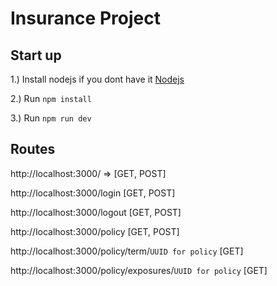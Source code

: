 # Insurance Project


## Start up 

1.) Install nodejs if you dont have it [Nodejs](https://nodejs.org/en/download)

2.) Run `npm install`

3.) Run `npm run dev`


## Routes
http://localhost:3000/ => [GET, POST]

http://localhost:3000/login  [GET, POST]

http://localhost:3000/logout [GET, POST]

http://localhost:3000/policy [GET, POST]

http://localhost:3000/policy/term/`UUID for policy` [GET]

http://localhost:3000/policy/exposures/`UUID for policy` [GET]

